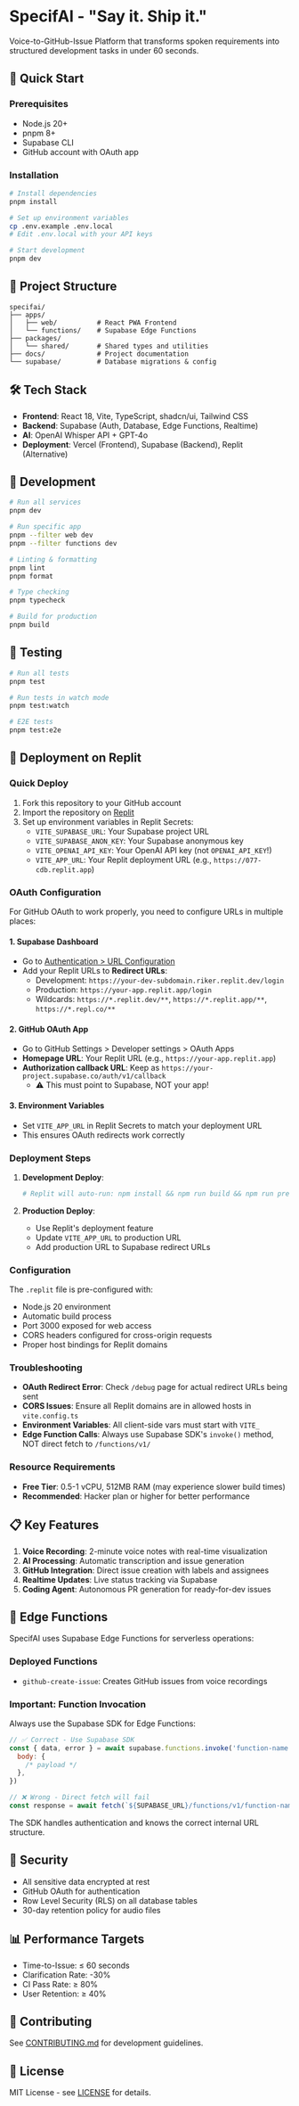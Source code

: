 # SpecifAI - "Say it. Ship it."

Voice-to-GitHub-Issue Platform that transforms spoken requirements into structured development tasks in under 60 seconds.

## 🚀 Quick Start

### Prerequisites

- Node.js 20+
- pnpm 8+
- Supabase CLI
- GitHub account with OAuth app

### Installation

```bash
# Install dependencies
pnpm install

# Set up environment variables
cp .env.example .env.local
# Edit .env.local with your API keys

# Start development
pnpm dev
```

## 📁 Project Structure

```
specifai/
├── apps/
│   ├── web/          # React PWA Frontend
│   └── functions/    # Supabase Edge Functions
├── packages/
│   └── shared/       # Shared types and utilities
├── docs/             # Project documentation
└── supabase/         # Database migrations & config
```

## 🛠️ Tech Stack

- **Frontend**: React 18, Vite, TypeScript, shadcn/ui, Tailwind CSS
- **Backend**: Supabase (Auth, Database, Edge Functions, Realtime)
- **AI**: OpenAI Whisper API + GPT-4o
- **Deployment**: Vercel (Frontend), Supabase (Backend), Replit (Alternative)

## 📝 Development

```bash
# Run all services
pnpm dev

# Run specific app
pnpm --filter web dev
pnpm --filter functions dev

# Linting & formatting
pnpm lint
pnpm format

# Type checking
pnpm typecheck

# Build for production
pnpm build
```

## 🧪 Testing

```bash
# Run all tests
pnpm test

# Run tests in watch mode
pnpm test:watch

# E2E tests
pnpm test:e2e
```

## 🚀 Deployment on Replit

### Quick Deploy

1. Fork this repository to your GitHub account
2. Import the repository on [Replit](https://replit.com)
3. Set up environment variables in Replit Secrets:
   - `VITE_SUPABASE_URL`: Your Supabase project URL
   - `VITE_SUPABASE_ANON_KEY`: Your Supabase anonymous key
   - `VITE_OPENAI_API_KEY`: Your OpenAI API key (not `OPENAI_API_KEY`!)
   - `VITE_APP_URL`: Your Replit deployment URL (e.g., `https://077-cdb.replit.app`)

### OAuth Configuration

For GitHub OAuth to work properly, you need to configure URLs in multiple places:

#### 1. Supabase Dashboard

- Go to [Authentication > URL Configuration](https://supabase.com/dashboard/project/_/auth/url-configuration)
- Add your Replit URLs to **Redirect URLs**:
  - Development: `https://your-dev-subdomain.riker.replit.dev/login`
  - Production: `https://your-app.replit.app/login`
  - Wildcards: `https://*.replit.dev/**`, `https://*.replit.app/**`, `https://*.repl.co/**`

#### 2. GitHub OAuth App

- Go to GitHub Settings > Developer settings > OAuth Apps
- **Homepage URL**: Your Replit URL (e.g., `https://your-app.replit.app`)
- **Authorization callback URL**: Keep as `https://your-project.supabase.co/auth/v1/callback`
  - ⚠️ This must point to Supabase, NOT your app!

#### 3. Environment Variables

- Set `VITE_APP_URL` in Replit Secrets to match your deployment URL
- This ensures OAuth redirects work correctly

### Deployment Steps

1. **Development Deploy**:

   ```bash
   # Replit will auto-run: npm install && npm run build && npm run preview
   ```

2. **Production Deploy**:
   - Use Replit's deployment feature
   - Update `VITE_APP_URL` to production URL
   - Add production URL to Supabase redirect URLs

### Configuration

The `.replit` file is pre-configured with:

- Node.js 20 environment
- Automatic build process
- Port 3000 exposed for web access
- CORS headers configured for cross-origin requests
- Proper host bindings for Replit domains

### Troubleshooting

- **OAuth Redirect Error**: Check `/debug` page for actual redirect URLs being sent
- **CORS Issues**: Ensure all Replit domains are in allowed hosts in `vite.config.ts`
- **Environment Variables**: All client-side vars must start with `VITE_`
- **Edge Function Calls**: Always use Supabase SDK's `invoke()` method, NOT direct fetch to `/functions/v1/`

### Resource Requirements

- **Free Tier**: 0.5-1 vCPU, 512MB RAM (may experience slower build times)
- **Recommended**: Hacker plan or higher for better performance

## 📋 Key Features

1. **Voice Recording**: 2-minute voice notes with real-time visualization
2. **AI Processing**: Automatic transcription and issue generation
3. **GitHub Integration**: Direct issue creation with labels and assignees
4. **Realtime Updates**: Live status tracking via Supabase
5. **Coding Agent**: Autonomous PR generation for ready-for-dev issues

## 🔧 Edge Functions

SpecifAI uses Supabase Edge Functions for serverless operations:

### Deployed Functions

- `github-create-issue`: Creates GitHub issues from voice recordings

### Important: Function Invocation

Always use the Supabase SDK for Edge Functions:

```javascript
// ✅ Correct - Use Supabase SDK
const { data, error } = await supabase.functions.invoke('function-name', {
  body: {
    /* payload */
  },
})

// ❌ Wrong - Direct fetch will fail
const response = await fetch(`${SUPABASE_URL}/functions/v1/function-name`)
```

The SDK handles authentication and knows the correct internal URL structure.

## 🔐 Security

- All sensitive data encrypted at rest
- GitHub OAuth for authentication
- Row Level Security (RLS) on all database tables
- 30-day retention policy for audio files

## 📊 Performance Targets

- Time-to-Issue: ≤ 60 seconds
- Clarification Rate: -30%
- CI Pass Rate: ≥ 80%
- User Retention: ≥ 40%

## 🤝 Contributing

See [CONTRIBUTING.md](CONTRIBUTING.md) for development guidelines.

## 📄 License

MIT License - see [LICENSE](LICENSE) for details.
